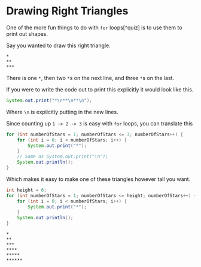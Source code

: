 # Drawing Right Triangles

One of the more fun things to do with `for` loops[^quiz] is to use them to print out shapes.

Say you wanted to draw this right triangle.

```
*
**
***
```

There is one `*`, then two `*`s on the next line, and three `*`s on the last.

If you were to write the code out to print this explicitly it would look like this.

```java
System.out.print("*\n**\n**\n");
```

Where `\n` is explicitly putting in the new lines.

Since counting up `1 -> 2 -> 3` is easy with `for` loops, you can translate this

```java
for (int numberOfStars = 1; numberOfStars <= 3; numberOfStars++) {
    for (int i = 0; i < numberOfStars; i++) {
        System.out.print("*");
    }
    // Same as System.out.print("\n");
    System.out.println();
}
```

Which makes it easy to make one of these triangles however tall you want.

```java
int height = 6;
for (int numberOfStars = 1; numberOfStars <= height; numberOfStars++) {
    for (int i = 0; i < numberOfStars; i++) {
        System.out.print("*");
    }
    System.out.println();
}
```

```
*
**
***
****
*****
******
```

